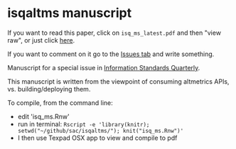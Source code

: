 isqaltms manuscript
==================

If you want to read this paper, click on `isq_ms_latest.pdf` and then "view raw", or just click [here](https://github.com/SChamberlain/isqaltms/blob/master/isq_ms_latest.pdf?raw=true).

If you want to comment on it go to the [Issues tab](https://github.com/schamberlain/isqaltms/issues?page=1&state=open) and write something.


Manuscript for a special issue in [Information Standards Quarterly](http://www.niso.org/publications/isq/). 

This manuscript is written from the viewpoint of consuming altmetrics APIs, vs. building/deploying them.

To compile, from the command line:

+ edit 'isq_ms.Rnw'
+ run in terminal: `Rscript -e 'library(knitr); setwd("~/github/sac/isqaltms/"); knit("isq_ms.Rnw")'`
+ I then use Texpad OSX app to view and compile to pdf